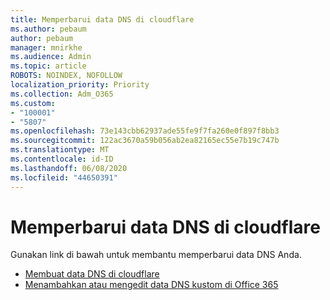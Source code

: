 ```yaml
---
title: Memperbarui data DNS di cloudflare
ms.author: pebaum
author: pebaum
manager: mnirkhe
ms.audience: Admin
ms.topic: article
ROBOTS: NOINDEX, NOFOLLOW
localization_priority: Priority
ms.collection: Adm_O365
ms.custom:
- "100001"
- "5807"
ms.openlocfilehash: 73e143cbb62937ade55fe9f7fa260e0f897f8bb3
ms.sourcegitcommit: 122ac3670a59b056ab2ea82165ec55e7b19c747b
ms.translationtype: MT
ms.contentlocale: id-ID
ms.lasthandoff: 06/08/2020
ms.locfileid: "44650391"
---
```

# <a name="update-dns-records-at-cloudflare"></a>Memperbarui data DNS di cloudflare

Gunakan link di bawah untuk membantu memperbarui data DNS Anda.

- [Membuat data DNS di cloudflare](https://docs.microsoft.com/microsoft-365/admin/dns/create-dns-records-at-cloudflare?view=o365-worldwide)
- [Menambahkan atau mengedit data DNS kustom di Office 365](https://docs.microsoft.com/microsoft-365/admin/setup/add-domain#add-or-edit-custom-dns-records)